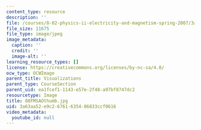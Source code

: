 ```yaml
---
content_type: resource
description: ''
file: /courses/8-02-physics-ii-electricity-and-magnetism-spring-2007/3a63aa52e9c26761635486833ccf0616_08FMSAOthumb.jpg
file_size: 11675
file_type: image/jpeg
image_metadata:
  caption: ''
  credit: ''
  image-alt: ''
learning_resource_types: []
license: https://creativecommons.org/licenses/by-nc-sa/4.0/
ocw_type: OCWImage
parent_title: Visualizations
parent_type: CourseSection
parent_uid: ea1fcef1-1143-e57e-2f48-a97bf8747dc2
resourcetype: Image
title: 08FMSAOthumb.jpg
uid: 3a63aa52-e9c2-6761-6354-86833ccf0616
video_metadata:
  youtube_id: null
---
```

